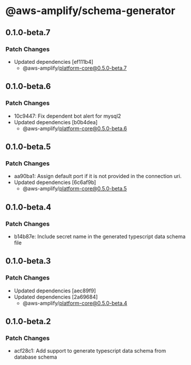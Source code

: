 # @aws-amplify/schema-generator

## 0.1.0-beta.7

### Patch Changes

- Updated dependencies [ef111b4]
  - @aws-amplify/platform-core@0.5.0-beta.7

## 0.1.0-beta.6

### Patch Changes

- 10c9447: Fix dependent bot alert for mysql2
- Updated dependencies [b0b4dea]
  - @aws-amplify/platform-core@0.5.0-beta.6

## 0.1.0-beta.5

### Patch Changes

- aa90ba1: Assign default port if it is not provided in the connection uri.
- Updated dependencies [6c6af9b]
  - @aws-amplify/platform-core@0.5.0-beta.5

## 0.1.0-beta.4

### Patch Changes

- b14b87e: Include secret name in the generated typescript data schema file

## 0.1.0-beta.3

### Patch Changes

- Updated dependencies [aec89f9]
- Updated dependencies [2a69684]
  - @aws-amplify/platform-core@0.5.0-beta.4

## 0.1.0-beta.2

### Patch Changes

- acf28c1: Add support to generate typescript data schema from database schema
